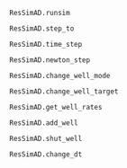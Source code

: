 ```@docs
ResSimAD.runsim
```

```@docs
ResSimAD.step_to
```

```@docs
ResSimAD.time_step
```

```@docs
ResSimAD.newton_step
```

```@docs
ResSimAD.change_well_mode
```

```@docs
ResSimAD.change_well_target
```

```@docs
ResSimAD.get_well_rates
```

```@docs
ResSimAD.add_well
```

```@docs
ResSimAD.shut_well
```

```@docs
ResSimAD.change_dt
```
